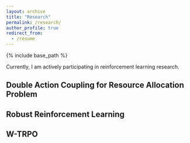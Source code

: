 ```yaml
---
layout: archive
title: "Research"
permalink: /research/
author_profile: true
redirect_from:
  - /resume
---
```


{% include base_path %}

Currently, I am actively participating in reinforcement learning research.

## Double Action Coupling for Resource Allocation Problem

## Robust Reinforcement Learning

## W-TRPO
